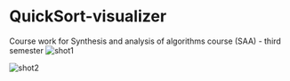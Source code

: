 # QuickSort-visualizer
Course work for Synthesis and analysis of algorithms course (SAA) - third semester
![shot1](https://user-images.githubusercontent.com/74933056/146000871-e8f6afbd-94c8-46b5-b41c-70b63951950c.png)

![shot2](https://user-images.githubusercontent.com/74933056/146000881-c7705196-b0c0-491f-8eb2-7a04108a830c.png)
